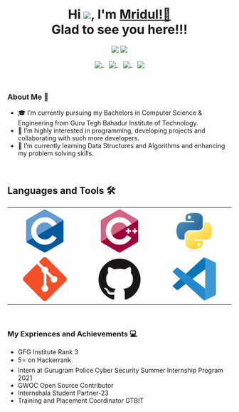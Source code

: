 <h1 align="center">Hi <img src="https://github.com/TheDudeThatCode/TheDudeThatCode/blob/master/Assets/Hi.gif" width="29px">, I'm <a href="https://sites.google.com/view/mridul-kapoor/about" target="_blank">Mridul!💙</a></br> Glad to see you here!!!</h1>

<p align='center'>
   <img src="https://readme-typing-svg.herokuapp.com?color=e96443&size=40&width=900&height=80&lines=Welcome-to-My-Github-Profile"/>
    <img src="https://readme-typing-svg.herokuapp.com?color=2599db&size=40&width=900&height=80&lines=Connect-to-me-on-my-social-accounts"/>
</p>

<p align='center'>
<a href="https://www.linkedin.com/in/mridul-kapoor-b2ba94185//">
  <img align="center" width="30px" src="https://cdn.jsdelivr.net/npm/simple-icons@v3/icons/linkedin.svg"  />
</a>&nbsp;&nbsp;
<a href="mailto:mridulkapoor123456@gmail.com">
  <img align="center" width="30px" src="https://cdn.jsdelivr.net/npm/simple-icons@v3/icons/gmail.svg" />
</a>&nbsp;&nbsp;
<a href="https://auth.geeksforgeeks.org/user/mridulkapoor123456/practice/
">
  <img align="center" width="30px" src="https://cdn.jsdelivr.net/npm/simple-icons@v3/icons/geeksforgeeks.svg" />
</a>&nbsp;&nbsp;
<a href="https://dev.to/mridul8920">
  <img align="center" width="30px" src="https://cdn.jsdelivr.net/npm/simple-icons@3.13.0/icons/dev-dot-to.svg" />
</a>
</p>
</br>


### About Me 🚀
- 🎓 I’m currently pursuing my Bachelors in Computer Science & Engineering from Guru Tegh Bahadur Institute of Technology.
- 👀 I’m highly interested in programming, developing projects and collaborating with such more developers.
- 🌱 I’m currently learning Data Structures and Algorithms and enhancing my problem solving skills.


</br>

<h2>Languages and Tools 🛠</h2>
<p align='center'>
   <table align='center' width='250px'>
      <tr>
<td width="250" align='center'>&nbsp;&nbsp;<img alt="C" width="100px" src="https://github.com/devicons/devicon/blob/master/icons/c/c-original.svg" />&nbsp;&nbsp;</td>
<td width="250" align='center'>&nbsp;&nbsp;<img alt="C++" width="100px" src="https://github.com/devicons/devicon/blob/master/icons/cplusplus/cplusplus-original.svg" />&nbsp;&nbsp;</td>
<td width="250" align='center'>&nbsp;&nbsp;<img alt="Python" width="100px" src="https://github.com/devicons/devicon/blob/master/icons/python/python-original.svg"/>&nbsp;&nbsp;</td>
      </tr>
      <tr>
<td width="250" align='center'>&nbsp;&nbsp;<img alt="Git" width="100px" src="https://github.com/devicons/devicon/blob/master/icons/git/git-original.svg" />&nbsp;&nbsp;</td>
<td width="250" align='center'>&nbsp;&nbsp;<img alt="Github" width="100px" src="https://github.com/devicons/devicon/blob/master/icons/github/github-original.svg" />&nbsp;&nbsp; </td>
<!-- <img alt="JavaScript" width="100px" src="https://github.com/devicons/devicon/blob/master/icons/javascript/javascript-plain.svg" /> -->
<td width="250" align='center'>&nbsp;&nbsp;<img alt="VS-Code" width="100px" src="https://github.com/devicons/devicon/blob/master/icons/vscode/vscode-original.svg" />&nbsp;&nbsp;</td>
      </tr>
      </table>
</p>
</br>

### My Expriences and Achievements 💻
- GFG Institute Rank 3
- 5⭐ on Hackerrank
- Intern at Gurugram Police Cyber Security Summer
  Internship Program 2021
- GWOC Open Source Contributor 
- Internshala Student Partner-23
- Training and Placement Coordinator GTBIT

</br></br></br></br>
